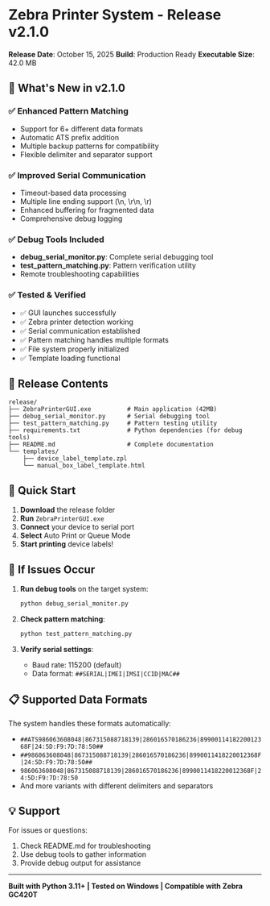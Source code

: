 # Zebra Printer System - Release v2.1.0

**Release Date**: October 15, 2025
**Build**: Production Ready
**Executable Size**: 42.0 MB

## 🎉 What's New in v2.1.0

### ✅ Enhanced Pattern Matching
- Support for 6+ different data formats
- Automatic ATS prefix addition
- Multiple backup patterns for compatibility
- Flexible delimiter and separator support

### ✅ Improved Serial Communication
- Timeout-based data processing
- Multiple line ending support (\n, \r\n, \r)
- Enhanced buffering for fragmented data
- Comprehensive debug logging

### ✅ Debug Tools Included
- **debug_serial_monitor.py**: Complete serial debugging tool
- **test_pattern_matching.py**: Pattern verification utility
- Remote troubleshooting capabilities

### ✅ Tested & Verified
- ✅ GUI launches successfully
- ✅ Zebra printer detection working
- ✅ Serial communication established
- ✅ Pattern matching handles multiple formats
- ✅ File system properly initialized
- ✅ Template loading functional

## 📁 Release Contents

```
release/
├── ZebraPrinterGUI.exe          # Main application (42MB)
├── debug_serial_monitor.py      # Serial debugging tool
├── test_pattern_matching.py     # Pattern testing utility
├── requirements.txt             # Python dependencies (for debug tools)
├── README.md                    # Complete documentation
└── templates/
    ├── device_label_template.zpl
    └── manual_box_label_template.html
```

## 🚀 Quick Start

1. **Download** the release folder
2. **Run** `ZebraPrinterGUI.exe`
3. **Connect** your device to serial port
4. **Select** Auto Print or Queue Mode
5. **Start printing** device labels!

## 🔧 If Issues Occur

1. **Run debug tools** on the target system:
   ```bash
   python debug_serial_monitor.py
   ```

2. **Check pattern matching**:
   ```bash
   python test_pattern_matching.py
   ```

3. **Verify serial settings**:
   - Baud rate: 115200 (default)
   - Data format: `##SERIAL|IMEI|IMSI|CCID|MAC##`

## 📋 Supported Data Formats

The system handles these formats automatically:
- `##ATS986063608048|867315088718139|286016570186236|8990011418220012368F|24:5D:F9:7D:78:50##`
- `##986063608048|867315088718139|286016570186236|8990011418220012368F|24:5D:F9:7D:78:50##`
- `986063608048|867315088718139|286016570186236|8990011418220012368F|24:5D:F9:7D:78:50`
- And more variants with different delimiters and separators

## 💡 Support

For issues or questions:
1. Check README.md for troubleshooting
2. Use debug tools to gather information
3. Provide debug output for assistance

---
**Built with Python 3.11+ | Tested on Windows | Compatible with Zebra GC420T**